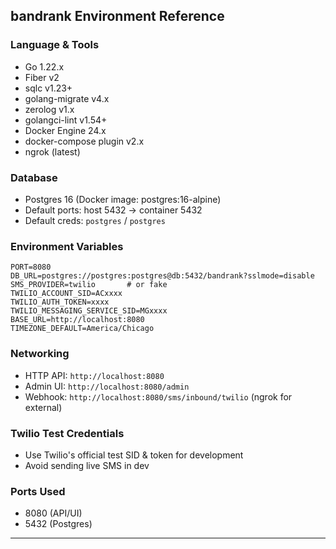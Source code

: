 ## bandrank Environment Reference

### Language & Tools

- Go 1.22.x
- Fiber v2
- sqlc v1.23+
- golang-migrate v4.x
- zerolog v1.x
- golangci-lint v1.54+
- Docker Engine 24.x
- docker-compose plugin v2.x
- ngrok (latest)

### Database

- Postgres 16 (Docker image: postgres:16-alpine)
- Default ports: host 5432 → container 5432
- Default creds: `postgres` / `postgres`

### Environment Variables

```env
PORT=8080
DB_URL=postgres://postgres:postgres@db:5432/bandrank?sslmode=disable
SMS_PROVIDER=twilio       # or fake
TWILIO_ACCOUNT_SID=ACxxxx
TWILIO_AUTH_TOKEN=xxxx
TWILIO_MESSAGING_SERVICE_SID=MGxxxx
BASE_URL=http://localhost:8080
TIMEZONE_DEFAULT=America/Chicago
```

### Networking

- HTTP API: `http://localhost:8080`
- Admin UI: `http://localhost:8080/admin`
- Webhook: `http://localhost:8080/sms/inbound/twilio` (ngrok for external)

### Twilio Test Credentials

- Use Twilio's official test SID & token for development
- Avoid sending live SMS in dev

### Ports Used

- 8080 (API/UI)
- 5432 (Postgres)

---
